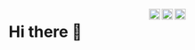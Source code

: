 <a href="https://www.facebook.com/sjalimofficial/" target="_blank" rel="nofollow"><img align="right" alt="sj's Facebook" width="20px" src="https://cdn.jsdelivr.net/npm/simple-icons@v3/icons/facebook.svg" /></a>
<a href="https://www.linkedin.com/in/s-s-saruar-jahan-75058815a/" target="_blank" rel="nofollow"><img align="right" alt="sj's LinkedIn" width="20px" src="https://cdn.jsdelivr.net/npm/simple-icons@v3/icons/linkedin.svg" /></a>
<a href="http://codeforces.com/profile/saruar_jahan" target="blank"><img align="right" src="https://cdn.jsdelivr.net/npm/simple-icons@3.0.1/icons/codeforces.svg" alt="http://codeforces.com/profile/saruar_jahan" width="20px"  /></a>
<h1 align="center">Hi there 👋</h1>
